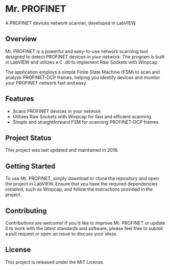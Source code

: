 # Mr. PROFINET
A PROFINET devices network scanner, developed in LabVIEW.

## Overview
Mr. PROFINET is a powerful and easy-to-use network scanning tool designed to detect PROFINET devices in your network. The program is built in LabVIEW and utilizes a C .dll to implement Raw Sockets with Winpcap.

The application employs a simple Finite State Machine (FSM) to scan and analyze PROFINET-DCP frames, helping you identify devices and monitor your PROFINET network fast and easy.

## Features
* Scans PROFINET devices in your network
* Utilizes Raw Sockets with Winpcap for fast and efficient scanning
* Simple and straightforward FSM for scanning PROFINET-DCP frames

## Project Status
This project was last updated and maintained in 2018. 

## Getting Started
To use Mr. PROFINET, simply download or clone the repository and open the project in LabVIEW. Ensure that you have the required dependencies installed, such as Winpcap, and follow the instructions provided in the project.

## Contributing
Contributions are welcome! If you'd like to improve Mr. PROFINET or update it to work with the latest standards and software, please feel free to submit a pull request or open an issue to discuss your ideas.

## License
This project is released under the MIT License.
